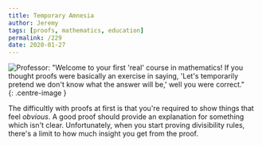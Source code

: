 ```yaml
---
title: Temporary Amnesia
author: Jeremy
tags: [proofs, mathematics, education]
permalink: /229
date: 2020-01-27
---
```


![Professor: "Welcome to your first 'real' course in mathematics! If you thought proofs were basically an exercise in saying, 'Let's temporarily pretend we don't know what the answer will be,' well you were correct."](https://res.cloudinary.com/dh3hm8pb7/image/upload/c_scale,q_auto:best,w_615/v1535842782/Handwaving/Published/TemporaryAmnesia.png){: .centre-image }

The difficultly with proofs at first is that you're required to show things that feel *obvious*. A good proof should provide an explanation for something which isn't clear. Unfortunately, when you start proving divisibility rules, there's a limit to how much insight you get from the proof.
